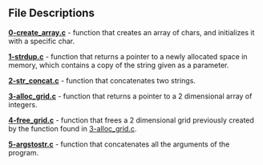 ## File Descriptions

**[0-create_array.c](0-create_array.c)** - function that creates an array of chars, and initializes it with a specific char.

**[1-strdup.c](1-strdup.c)** - function that returns a pointer to a newly allocated space in memory, which contains a copy of the string given as a parameter.

**[2-str_concat.c](2-str_concat.c)** - function that concatenates two strings.

**[3-alloc_grid.c](3-alloc_grid.c)** - function that returns a pointer to a 2 dimensional array of integers.

**[4-free_grid.c](4-free_grid.c)** - function that frees a 2 dimensional grid previously created by the function found in [3-alloc_grid.c](3-alloc_grid.c).

**[5-argstostr.c](5-argstostr.c)** - function that concatenates all the arguments of the program.